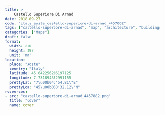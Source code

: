```yaml
---
title: > 
    Castello Superiore Di Arnad
date: 2018-09-27
code: "italy_aoste_castello-superiore-di-arnad_4457882"
tags: ["castello-superiore-di-arnad", "map", "architecture", "buildings", "Aoste", "Italy"]
categories: ["Maps"]
draft: false
format:
  width: 210
  height: 297
  unit: 'mm'
location:
  place: "Aoste"
  country: "Italy"
  latitude: 45.642256206197125
  longitude: 7.731894382991155
  prettyLat: "7\u00b043'54.81\"E"
  prettyLon: "45\u00b038'32.12\"N"
resources:
- src: "castello-superiore-di-arnad_4457882.png"
  title: "Cover"
  name: cover
---
```

